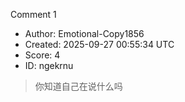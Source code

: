 Comment 1

- Author: Emotional-Copy1856
- Created: 2025-09-27 00:55:34 UTC
- Score: 4
- ID: ngekrnu

> 你知道自己在说什么吗
